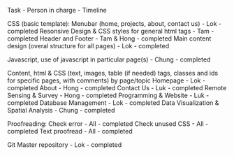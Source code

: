 



Task - Person in charge - Timeline

CSS (basic template):
Menubar (home, projects, about, contact us) - Lok - completed
Resonsive Design & CSS styles for general html tags - Tam - completed
Header and Footer - Tam & Hong - completed
Main content design (overal structure for all pages) - Lok - completed

Javascript, use of javascript in particular page(s) - Chung - completed

Content, html & CSS (text, images, table (if needed) tags, classes and ids for specific pages, with comments) by page/topic
Homepage - Lok - completed
About - Hong - completed
Contact Us - Luk - completed
Remote Sensing & Survey - Hong - completed
Programming & Website - Luk - completed
Database Management - Lok - completed
Data Visualization & Spatial Analysis - Chung - completed

Proofreading:
Check error - All - completed
Check unused CSS - All - completed
Text proofread - All - completed

Git Master repository - Lok - completed